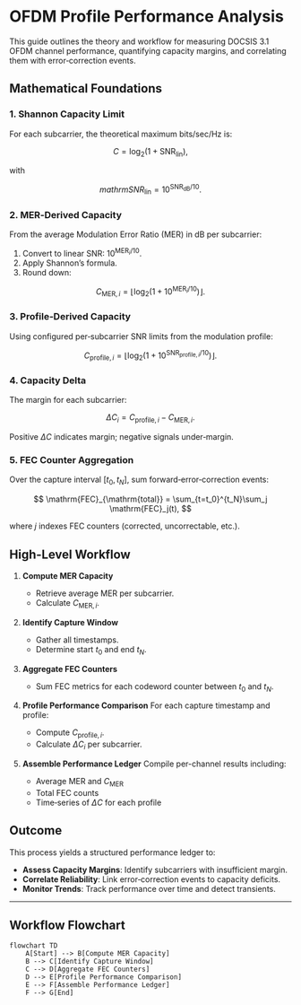 # OFDM Profile Performance Analysis

This guide outlines the theory and workflow for measuring DOCSIS 3.1 OFDM channel performance, quantifying capacity margins, and correlating them with error‑correction events.

## Mathematical Foundations

### 1. Shannon Capacity Limit

For each subcarrier, the theoretical maximum bits/sec/Hz is:

$$
C = \log_{2}\bigl(1 + \mathrm{SNR}_{\mathrm{lin}}\bigr),
$$

with

$$
mathrm{SNR}_{\mathrm{lin}} = 10^{\mathrm{SNR}_{\mathrm{dB}} / 10}.
$$

### 2. MER‑Derived Capacity

From the average Modulation Error Ratio (MER) in dB per subcarrier:

1. Convert to linear SNR: $10^{\mathrm{MER}_i/10}$.
2. Apply Shannon’s formula.
3. Round down:

$$
C_{\mathrm{MER},i} = \left\lfloor \log_{2}\bigl(1 + 10^{\mathrm{MER}_i/10}\bigr) \right\rfloor.
$$

### 3. Profile‑Derived Capacity

Using configured per‑subcarrier SNR limits from the modulation profile:

$$
C_{\mathrm{profile},i} = \left\lfloor \log_{2}\bigl(1 + 10^{\mathrm{SNR}_{\mathrm{profile},i}/10}\bigr) \right\rfloor.
$$

### 4. Capacity Delta

The margin for each subcarrier:

$$
\Delta C_i = C_{\mathrm{profile},i} - C_{\mathrm{MER},i}.
$$

Positive $\Delta C$ indicates margin; negative signals under‑margin.

### 5. FEC Counter Aggregation

Over the capture interval $[t_0, t_N]$, sum forward‑error‑correction events:

$$
\mathrm{FEC}_{\mathrm{total}} = \sum_{t=t_0}^{t_N}\sum_j \mathrm{FEC}_j(t),
$$

where $j$ indexes FEC counters (corrected, uncorrectable, etc.).

## High-Level Workflow

1. **Compute MER Capacity**

   * Retrieve average MER per subcarrier.
   * Calculate $C_{\mathrm{MER},i}$.

2. **Identify Capture Window**

   * Gather all timestamps.
   * Determine start $t_0$ and end $t_N$.

3. **Aggregate FEC Counters**

   * Sum FEC metrics for each codeword counter between $t_0$ and $t_N$.

4. **Profile Performance Comparison**
   For each capture timestamp and profile:

   * Compute $C_{\mathrm{profile},i}$.
   * Calculate $\Delta C_i$ per subcarrier.

5. **Assemble Performance Ledger**
   Compile per-channel results including:

   * Average MER and $C_{\mathrm{MER}}$
   * Total FEC counts
   * Time‑series of $\Delta C$ for each profile

## Outcome

This process yields a structured performance ledger to:

* **Assess Capacity Margins**: Identify subcarriers with insufficient margin.
* **Correlate Reliability**: Link error‑correction events to capacity deficits.
* **Monitor Trends**: Track performance over time and detect transients.

---

## Workflow Flowchart

```mermaid
flowchart TD
    A[Start] --> B[Compute MER Capacity]
    B --> C[Identify Capture Window]
    C --> D[Aggregate FEC Counters]
    D --> E[Profile Performance Comparison]
    E --> F[Assemble Performance Ledger]
    F --> G[End]
```

